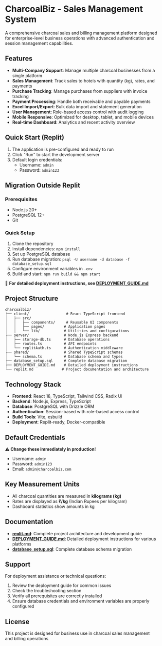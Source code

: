 # CharcoalBiz - Sales Management System

A comprehensive charcoal sales and billing management platform designed for enterprise-level business operations with advanced authentication and session management capabilities.

## Features

- **Multi-Company Support**: Manage multiple charcoal businesses from a single platform
- **Sales Management**: Track sales to hotels with quantity (kg), rates, and payments
- **Purchase Tracking**: Manage purchases from suppliers with invoice tracking
- **Payment Processing**: Handle both receivable and payable payments
- **Excel Import/Export**: Bulk data import and statement generation
- **User Management**: Role-based access control with audit logging
- **Mobile Responsive**: Optimized for desktop, tablet, and mobile devices
- **Real-time Dashboard**: Analytics and recent activity overview

## Quick Start (Replit)

1. The application is pre-configured and ready to run
2. Click "Run" to start the development server
3. Default login credentials:
   - Username: `admin`
   - Password: `admin123`

## Migration Outside Replit

### Prerequisites
- Node.js 20+
- PostgreSQL 12+
- Git

### Quick Setup
1. Clone the repository
2. Install dependencies: `npm install`
3. Set up PostgreSQL database
4. Run database migration: `psql -U username -d database -f database_setup.sql`
5. Configure environment variables in `.env`
6. Build and start: `npm run build && npm start`

📖 **For detailed deployment instructions, see [DEPLOYMENT_GUIDE.md](./DEPLOYMENT_GUIDE.md)**

## Project Structure

```
charcoalbiz/
├── client/                 # React TypeScript frontend
│   ├── src/
│   │   ├── components/     # Reusable UI components
│   │   ├── pages/         # Application pages
│   │   └── lib/           # Utilities and configurations
├── server/                # Node.js Express backend
│   ├── storage-db.ts      # Database operations
│   ├── routes.ts          # API endpoints
│   └── replitAuth.ts      # Authentication middleware
├── shared/                # Shared TypeScript schemas
│   └── schema.ts          # Database schema and types
├── database_setup.sql     # Complete database migration
├── DEPLOYMENT_GUIDE.md    # Detailed deployment instructions
└── replit.md             # Project documentation and architecture
```

## Technology Stack

- **Frontend**: React 18, TypeScript, Tailwind CSS, Radix UI
- **Backend**: Node.js, Express, TypeScript
- **Database**: PostgreSQL with Drizzle ORM
- **Authentication**: Session-based with role-based access control
- **Build Tools**: Vite, esbuild
- **Deployment**: Replit-ready, Docker-compatible

## Default Credentials

**⚠️ Change these immediately in production!**
- Username: `admin`
- Password: `admin123`
- Email: `admin@charcoalbiz.com`

## Key Measurement Units

- All charcoal quantities are measured in **kilograms (kg)**
- Rates are displayed as **₹/kg** (Indian Rupees per kilogram)
- Dashboard statistics show amounts in kg

## Documentation

- **[replit.md](./replit.md)**: Complete project architecture and development guide
- **[DEPLOYMENT_GUIDE.md](./DEPLOYMENT_GUIDE.md)**: Detailed deployment instructions for various platforms
- **[database_setup.sql](./database_setup.sql)**: Complete database schema migration

## Support

For deployment assistance or technical questions:
1. Review the deployment guide for common issues
2. Check the troubleshooting section
3. Verify all prerequisites are correctly installed
4. Ensure database credentials and environment variables are properly configured

## License

This project is designed for business use in charcoal sales management and billing operations.
